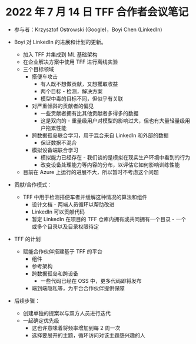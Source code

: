 # 2022 年 7 月 14 日 TFF 合作者会议笔记

- 参与者：Krzysztof Ostrowski (Google)，Boyi Chen (LinkedIn)

- Boyi 对 LinkedIn 的进展和计划的更新。

    - 加入 TFF 并集成到 ML 基础架构
    - 在企业解决方案中使用 TFF 进行离线实验
    - 三个目标领域
        - 搭便车攻击
            - 有人既不想做贡献，又想攫取收益
            - 两个目标 - 检测，解决方案
            - 模型中毒的目标不同，但似乎有关联
        - 对严重倾斜的贡献者的偏见
            - 一些贡献者拥有比其他贡献者多得多的数据
            - 这是双向的 - 重量级用户对模型的影响过大，但也有大量轻量级用户拖累性能
        - 跨数据孤岛联合学习，用于混合来自 LinkedIn 和外部的数据
            - 保证数据不混合
        - 模拟设备端联合学习
            - 模拟能力已经存在 - 我们谈的是模拟在现实生产环境中看到的行为
            - 改变设备处理能力等内容的分布，以评估它如何影响训练性能
    - 目前在 Azure 上运行的进展不大，所以暂时不考虑这个问题

- 贡献/合作模式：

    - TFF 中用于检测搭便车者并缓解这种情况的算法和组件
        - 设计文档 - 两端人员循环以帮助改进
        - LinkedIn 可以贡献代码
        - 暂定 LinkedIn 在项目的 TFF 仓库内拥有或共同拥有一个目录 - 一个或多个目录以及目录权限待定

- TFF 的计划

    - 赋能合作伙伴搭建基于 TFF 的平台
        - 组件
        - 参考架构
        - 跨数据孤岛和跨设备
            - 一些代码已经在 OSS 中，更多代码即将发布
        - 端到端隐私等，为平台合作伙伴提供保障

- 后续步骤：

    - 创建单独的提案以与双方人员进行迭代
    - 一起确定优先级
        - 这也许意味着将频率增加到每 2 周一次
        - 选择要展开的主题，循环访问对该主题感兴趣的人

